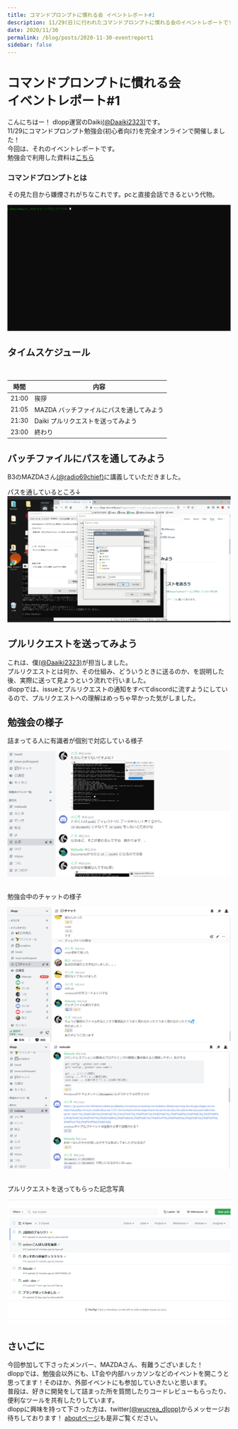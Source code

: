 ```yaml
---
title: コマンドプロンプトに慣れる会 イベントレポート#1
description: 11/29(日)に行われたコマンドプロンプトに慣れる会のイベントレポートです。
date: 2020/11/30
permalink: /blog/posts/2020-11-30-eventreport1
sidebar: false
---
```

# コマンドプロンプトに慣れる会 <br> イベントレポート#1

こんにちはー！ dlopp運営のDaiki[(@Daaiki2323)](https://twitter.com/Daaiki2323)です。 <br>
11/29にコマンドプロンプト勉強会(初心者向け)を完全オンラインで開催しました！ <br>
今回は、それのイベントレポートです。 <br>
勉強会で利用した資料は[こちら](./コマンドプロンプトに慣れる会.md)

### コマンドプロンプトとは
その見た目から嫌煙されがちなこれです。pcと直接会話できるという代物。
<br>

![](../../.vuepress/public/events/2020/cmdreport/cmd.png)
<br>

## タイムスケジュール 
<br>

| 時間 | 内容 |
| ---- | ---- |
| 21:00 | 挨拶 |
| 21:05 | MAZDA バッチファイルにパスを通してみよう |
| 21:30 | Daiki プルリクエストを送ってみよう |
| 23:00 | 終わり |



## バッチファイルにパスを通してみよう
B3のMAZDAさん[(@radio69chief)](https://twitter.com/radio69chief)に講義していただきました。 <br>


パスを通しているところ↓
<br>
![](../../.vuepress/public/events/2020/cmdreport/batfile.png)

## プルリクエストを送ってみよう
これは、僕[(@Daaiki2323)](https://twitter.com/Daaiki2323)が担当しました。 <br>
プルリクエストとは何か、その仕組み、どういうときに送るのか、を説明した後、実際に送って見ようという流れで行いました。 <br>
dloppでは、issueとプルリクエストの通知をすべてdiscordに流すようにしているので、プルリクエストへの理解はめっちゃ早かった気がしました。

## 勉強会の様子
詰まってる人に有識者が個別で対応している様子 
<br>

![](./../../.vuepress/public/events/2020/cmdreport/discord-lecture.png)

<br>
勉強会中のチャットの様子
<br>

![](../../.vuepress/public/events/2020/cmdreport/chat-during-the-meeting.png)
![](../../.vuepress/public/events/2020/cmdreport/chat-during-the-meeting-2.png)

<br>
プルリクエストを送ってもらった記念写真
<br>

![](../../.vuepress/public/events/2020/cmdreport/pullreq.png)


## さいごに
今回参加して下さったメンバー、MAZDAさん、有難うございました！<br>
dloppでは、勉強会以外にも、LT会や内部ハッカソンなどのイベントを開こうと思ってます！そのほか、外部イベントにも参加していきたいと思います。 <br>
普段は、好きに開発をして詰まった所を質問したりコードレビューもらったり、便利なツールを共有したりしています。 <br>
dloppに興味を持って下さった方は、twitter[(@wucrea_dlopp)](https://twitter.com/wucrea_dlopp)からメッセージお待ちしております！
[aboutページ](../../about/index.md)も是非ご覧ください。